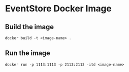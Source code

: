 # EventStore Docker Image

## Build the image
```
docker build -t <image-name> .
```

## Run the image
```
docker run -p 1113:1113 -p 2113:2113 -itd <image-name>
```
